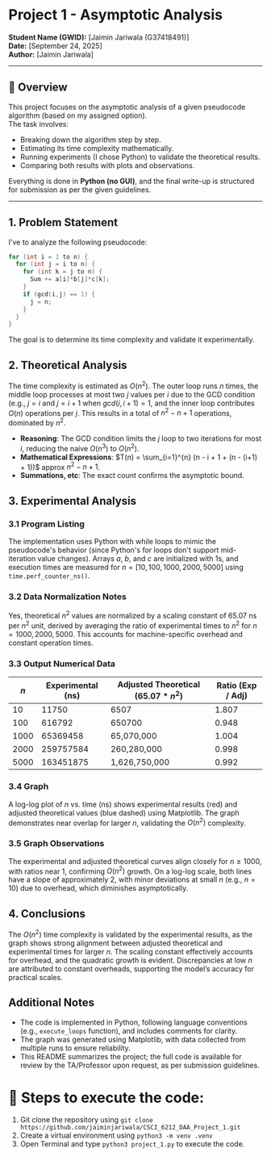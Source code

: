# Project 1 - Asymptotic Analysis

**Student Name (GWID):** [Jaimin Jariwala (G37418491)]  
**Date:** [September 24, 2025]  
**Author:** [Jaimin Jariwala]  

---

## 📌 Overview
This project focuses on the asymptotic analysis of a given pseudocode algorithm (based on my assigned option).  
The task involves:

- Breaking down the algorithm step by step.  
- Estimating its time complexity mathematically.  
- Running experiments (I chose Python) to validate the theoretical results.  
- Comparing both results with plots and observations.  

Everything is done in **Python (no GUI)**, and the final write-up is structured for submission as per the given guidelines.

---

## 1. Problem Statement
I've to analyze the following pseudocode:

```cpp
for (int i = 1 to n) { 
  for (int j = i to n) { 
    for (int k = j to n) { 
      Sum += a[i]*b[j]*c[k]; 
    } 
    if (gcd(i,j) == 1) { 
      j = n; 
    } 
  } 
}
```

The goal is to determine its time complexity and validate it experimentally.

## 2. Theoretical Analysis
The time complexity is estimated as $O(n^2)$. The outer loop runs $n$ times, the middle loop processes at most two $j$ values per $i$ due to the GCD condition (e.g., $j = i$ and $j = i + 1$ when $gcd(i, i+1) = 1$, and the inner loop contributes $O(n)$ operations per $j$. This results in a total of $n^2 - n + 1$ operations, dominated by $n^2$.

- **Reasoning**: The GCD condition limits the $j$ loop to two iterations for most $i$, reducing the naive $O(n^3)$ to $O(n^2)$.
- **Mathematical Expressions**: $T(n) = \sum_{i=1}^{n} (n - i + 1 + (n - (i+1) + 1))$ approx $n^2 - n + 1$.
- **Summations, etc**: The exact count confirms the asymptotic bound.

## 3. Experimental Analysis
### 3.1 Program Listing
The implementation uses Python with while loops to mimic the pseudocode's behavior (since Python's for loops don't support mid-iteration value changes). Arrays $a$, $b$, and $c$ are initialized with 1s, and execution times are measured for $n = [10, 100, 1000, 2000, 5000]$ using `time.perf_counter_ns()`.

### 3.2 Data Normalization Notes
Yes, theoretical $n^2$ values are normalized by a scaling constant of 65.07 ns per $n^2$ unit, derived by averaging the ratio of experimental times to $n^2$ for $n = 1000, 2000, 5000$. This accounts for machine-specific overhead and constant operation times.

### 3.3 Output Numerical Data
| $n$  | Experimental (ns) | Adjusted Theoretical (65.07 * $n^2$) | Ratio (Exp / Adj) |
|----------|-------------------|------------------------------------------|-------------------|
| 10       | 11750             | 6507                                     | 1.807             |
| 100      | 616792            | 650700                                   | 0.948             |
| 1000     | 65369458          | 65,070,000                               | 1.004             |
| 2000     | 259757584         | 260,280,000                              | 0.998             |
| 5000     | 163451875         | 1,626,750,000                            | 0.992             |

### 3.4 Graph
A log-log plot of $n$ vs. time (ns) shows experimental results (red) and adjusted theoretical values (blue dashed) using Matplotlib. The graph demonstrates near overlap for larger $n$, validating the $O(n^2)$ complexity.

### 3.5 Graph Observations
The experimental and adjusted theoretical curves align closely for $n \geq 1000$, with ratios near 1, confirming $O(n^2)$ growth. On a log-log scale, both lines have a slope of approximately 2, with minor deviations at small $n$ (e.g., $n = 10$) due to overhead, which diminishes asymptotically.

## 4. Conclusions
The $O(n^2)$ time complexity is validated by the experimental results, as the graph shows strong alignment between adjusted theoretical and experimental times for larger $n$. The scaling constant effectively accounts for overhead, and the quadratic growth is evident. Discrepancies at low $n$ are attributed to constant overheads, supporting the model’s accuracy for practical scales.

## Additional Notes
- The code is implemented in Python, following language conventions (e.g., `execute_loops` function), and includes comments for clarity.
- The graph was generated using Matplotlib, with data collected from multiple runs to ensure reliability.
- This README summarizes the project; the full code is available for review by the TA/Professor upon request, as per submission guidelines.

# 📝 Steps to execute the code:
1. Git clone the repository using ```git clone https://github.com/jaiminjariwala/CSCI_6212_DAA_Project_1.git```
2. Create a virtual environment using ```python3 -m venv .venv```
3. Open Terminal and type ```python3 project_1.py``` to execute the code.
